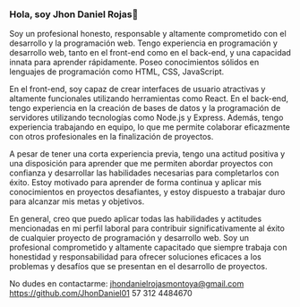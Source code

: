 ### Hola, soy Jhon Daniel Rojas👋

Soy un profesional honesto, responsable y altamente comprometido con el desarrollo y la programación web. Tengo experiencia en programación y desarrollo web, tanto en el front-end como en el back-end, y una capacidad innata para aprender rápidamente. Poseo conocimientos sólidos en lenguajes de programación como HTML, CSS, JavaScript. 

En el front-end, soy capaz de crear interfaces de usuario atractivas y altamente funcionales utilizando herramientas como React. En el back-end, tengo experiencia en la creación de bases de datos y la programación de servidores utilizando tecnologías como Node.js y Express. Además, tengo experiencia trabajando en equipo, lo que me permite colaborar eficazmente con otros profesionales en la finalización de proyectos.

A pesar de tener una corta experiencia previa, tengo una actitud positiva y una disposición para aprender que me permiten abordar proyectos con confianza y desarrollar las habilidades necesarias para completarlos con éxito. Estoy motivado para aprender de forma continua y aplicar mis conocimientos en proyectos desafiantes, y estoy dispuesto a trabajar duro para alcanzar mis metas y objetivos.

En general, creo que puedo aplicar todas las habilidades y actitudes mencionadas en mi perfil laboral para contribuir significativamente al éxito de cualquier proyecto de programación y desarrollo web. Soy un profesional comprometido y altamente capacitado que siempre trabaja con honestidad y responsabilidad para ofrecer soluciones eficaces a los problemas y desafíos que se presentan en el desarrollo de proyectos.

No dudes en contactarme:
jhondanielrojasmontoya@gmail.com
https://github.com/JhonDaniel01
57 312 4484670

<!--
**JhonDaniel01/JhonDaniel01** is a ✨ _special_ ✨ repository because its `README.md` (this file) appears on your GitHub profile.

Here are some ideas to get you started:

- 🔭 I’m currently working on ...
- 🌱 I’m currently learning ...
- 👯 I’m looking to collaborate on ...
- 🤔 I’m looking for help with ...
- 💬 Ask me about ...
- 📫 How to reach me: ...
- 😄 Pronouns: ...
- ⚡ Fun fact: ...
-->
